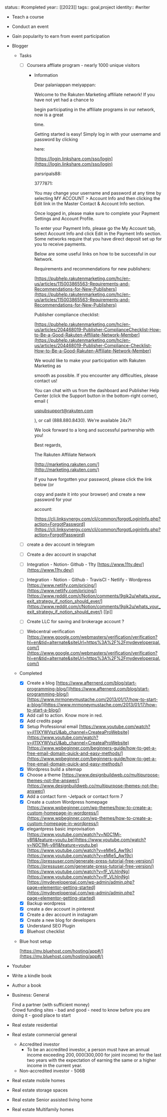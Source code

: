 status:: #completed
year:: [[2023]]
tags:: goal,project
identity:: #writer
  
- Teach a course
- Conduct an event
- Gain popularity to earn from event participation
- Blogger
    - Tasks
        - [ ] Coursera affliate program - nearly 1000 unique visitors
            - Information
                
                Dear palaniappan meiyappan:
                
                Welcome to the Rakuten Marketing affiliate network! If you have not yet had a chance to
                
                begin participating in the affiliate programs in our network, now is a great
                
                time.
                
                Getting started is easy! Simply log in with your username and password by clicking
                
                here:
                
                [https://login.linkshare.com/sso/login](https://login.linkshare.com/sso/login)
                
                parsripals88:
                
                3777871:
                
                You may change your username and password at any time by selecting MY ACCOUNT > Account Info and then clicking the Edit link in the Master Contact & Account Info section.
                
                Once logged in, please make sure to complete your Payment Settings and Account Profile.
                
                To enter your Payment Info, please go the My Account tab, select Account Info and click Edit in the Payment Info section. Some networks require that you have direct deposit set up for you to receive payments.
                
                Below are some useful links on how to be successful in our Network.
                
                Requirements and recommendations for new publishers:
                
                [https://pubhelp.rakutenmarketing.com/hc/en-us/articles/115003865563-Requirements-and-Recommendations-for-New-Publishers](https://pubhelp.rakutenmarketing.com/hc/en-us/articles/115003865563-Requirements-and-Recommendations-for-New-Publishers)
                
                Publisher compliance checklist:
                
                [https://pubhelp.rakutenmarketing.com/hc/en-us/articles/204468019-Publisher-ComplianceChecklist-How-to-Be-a-Good-Rakuten-Affiliate-Network-Member](https://pubhelp.rakutenmarketing.com/hc/en-us/articles/204468019-Publisher-Compliance-Checklist-How-to-Be-a-Good-Rakuten-Affiliate-Network-Member)
                
                We would like to make your participation with Rakuten Marketing as
                
                smooth as possible. If you encounter any difficulties, please contact us!
                
                You can chat with us from the dashboard and Publisher Help Center (click the Support button in the bottom-right corner), email (
                
                uspubsupport@rakuten.com
                
                ), or call (888.880.8430). We're available 24x7!
                
                We look forward to a long and successful partnership with you!
                
                Best regards,
                
                The Rakuten Affiliate Network
                
                [http://marketing.rakuten.com/](http://marketing.rakuten.com/)
                
                If you have forgotten your password, please click the link below (or
                
                copy and paste it into your browser) and create a new password for your
                
                account:
                
                [https://cli.linksynergy.com/cli/common/forgotLoginInfo.php?action=ForgotPassword](https://cli.linksynergy.com/cli/common/forgotLoginInfo.php?action=ForgotPassword)
                
        - [ ] create a dev account in telegram
        - [ ] Create a dev account in snapchat
        - [ ] Integration - Notion- Github - 11ty [https://www.11ty.dev/](https://www.11ty.dev/)
        - [ ] Integration - Notion - Github - TravisCI - Netlify - Wordpress [https://www.netlify.com/pricing/](https://www.netlify.com/pricing/) [https://www.reddit.com/r/Notion/comments/9gjk2u/whats_your_exit_strategy_if_notion_should_ever/](https://www.reddit.com/r/Notion/comments/9gjk2u/whats_your_exit_strategy_if_notion_should_ever/) [[p]]
        - [ ] Create LLC for saving and brokerage account ?
        - [ ] Webcentral verification [https://www.google.com/webmasters/verification/verification?hl=en&tid=alternate&siteUrl=https%3A%2F%2Fmydeveloperpal.com/](https://www.google.com/webmasters/verification/verification?hl=en&tid=alternate&siteUrl=https%3A%2F%2Fmydeveloperpal.com/)
    - Completed
        - [x] Create a blog [https://www.afternerd.com/blog/start-programming-blog/](https://www.afternerd.com/blog/start-programming-blog/) [https://www.mrmoneymustache.com/2013/01/17/how-to-start-a-blog/](https://www.mrmoneymustache.com/2013/01/17/how-to-start-a-blog/)
        - [x] Add call to action. Know more in red.
        - [x] Add credits page
        - [x] Setup Professional email [https://www.youtube.com/watch?v=jI11XYWVszU&ab_channel=CreateaProWebsite](https://www.youtube.com/watch?v=jI11XYWVszU&ab_channel=CreateaProWebsite) [https://www.wpbeginner.com/beginners-guide/how-to-get-a-free-email-domain-quick-and-easy-methods/](https://www.wpbeginner.com/beginners-guide/how-to-get-a-free-email-domain-quick-and-easy-methods/)
        - [x] Wordpress build a sitemap
        - [x] Choose a theme [https://www.designbuildweb.co/multipurpose-themes-not-the-answer/](https://www.designbuildweb.co/multipurpose-themes-not-the-answer/)
        - [x] Add a contact form -Jetpack or contact form 7
        - [x] Create a custom Wordpress homepage [https://www.wpbeginner.com/wp-themes/how-to-create-a-custom-homepage-in-wordpress/](https://www.wpbeginner.com/wp-themes/how-to-create-a-custom-homepage-in-wordpress/)
        - [x] elegantpress basic improvisation [https://www.youtube.com/watch?v=N0C1Mj-v8fI&feature=youtu.be](https://www.youtube.com/watch?v=N0C1Mj-v8fI&feature=youtu.be) [https://www.youtube.com/watch?v=eMIe5_Aw19c](https://www.youtube.com/watch?v=eMIe5_Aw19c) [https://pressuser.com/generate-press-tutorial-free-version/](https://pressuser.com/generate-press-tutorial-free-version/) [https://www.youtube.com/watch?v=fF_VLhInjNg](https://www.youtube.com/watch?v=fF_VLhInjNg) [https://mydeveloperpal.com/wp-admin/admin.php?page=elementor-getting-started](https://mydeveloperpal.com/wp-admin/admin.php?page=elementor-getting-started)
        - [x] Backup wordpress
        - [x] create a dev account in pinterest
        - [x] Create a dev account in instagram
        - [x] Create a new blog for developers
        - [x] Understand SEO Plugin
        - [x] Bluehost checklist
    - Blue host setup
        
        [https://my.bluehost.com/hosting/app#/](https://my.bluehost.com/hosting/app#/)
        
- Youtuber
- Write a kindle book
- Author a book
- Business: General
    
    Find a partner (with sufficient money)  
    Crowd funding sites - bad and good - need to know before you are doing it - good place to start  
    
- Real estate residential
    
      
    
- Real estate commercial general
    - Accredited investor
        - To be an accredited investor, a person must have an annual income exceeding $200,000 ($300,000 for joint income) for the last two years with the expectation of earning the same or a higher income in the current year.
    - Non-accredited investor - 506B
- Real estate mobile homes
- Real estate storage spaces
- Real estate Senior assisted living home
- Real estate Multifamily homes